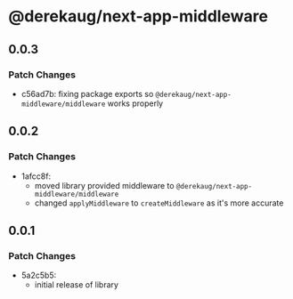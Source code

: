 # @derekaug/next-app-middleware

## 0.0.3

### Patch Changes

- c56ad7b: fixing package exports so `@derekaug/next-app-middleware/middleware` works properly

## 0.0.2

### Patch Changes

- 1afcc8f:
  - moved library provided middleware to `@derekaug/next-app-middleware/middleware`
  - changed `applyMiddleware` to `createMiddleware` as it's more accurate

## 0.0.1

### Patch Changes

- 5a2c5b5:
  - initial release of library
